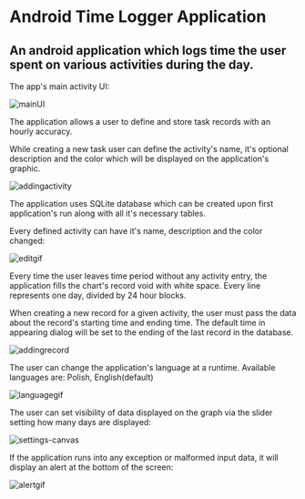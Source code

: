 # Android Time Logger Application

An android application which logs time the user spent on various activities during the day.
---

The app's main activity UI:

![mainUI](https://drive.google.com/file/d/0BwZjY6PjC5KWQnU5bjB1NWRfN2M/view?usp=sharing)

The application allows a user to define and store task records with an hourly accuracy. 

While creating a new task user can define the activity's name, it's optional description and the color which will be displayed on the application's graphic.

![addingactivity](https://media.giphy.com/media/26xBxvZwLgQBFWdb2/source.gif)

The application uses SQLite database which can be created upon first application's run along with all it's necessary tables.
 
Every defined activity can have it's name, description and the color changed:
 
 ![editgif](https://media.giphy.com/media/26xBNXhCpwArbi8JW/source.gif) 
 
 
 Every time the user leaves time period without any activity entry, the application fills the chart's record void with
  white space.
  Every line represents one day, divided by 24 hour blocks. 
  

  When creating a new record for a given activity, the user must pass the data about the record's starting time 
  and ending time. The default time in appearing dialog will be set to the ending of the last record in the database.
  
  ![addingrecord](https://media.giphy.com/media/l3q2ZxJAqDObN3htu/source.gif)
    
  
  The user can change the application's language at a runtime. Available languages are: Polish, English(default)
  
  ![languagegif](https://media.giphy.com/media/26xBQSPMy64G4GKU8/source.gif)
  
  
  The user can set visibility of data displayed on the graph via the slider setting how many days are displayed:
  
  ![settings-canvas](https://media.giphy.com/media/26xBC5gmuOmoSiORi/source.gif)
  
  If the application runs into any exception or malformed input data, it will display an alert at the bottom of the screen:
  
  ![alertgif](https://media.giphy.com/media/26xBDrGxBMzrpXGhy/source.gif)
  
  
